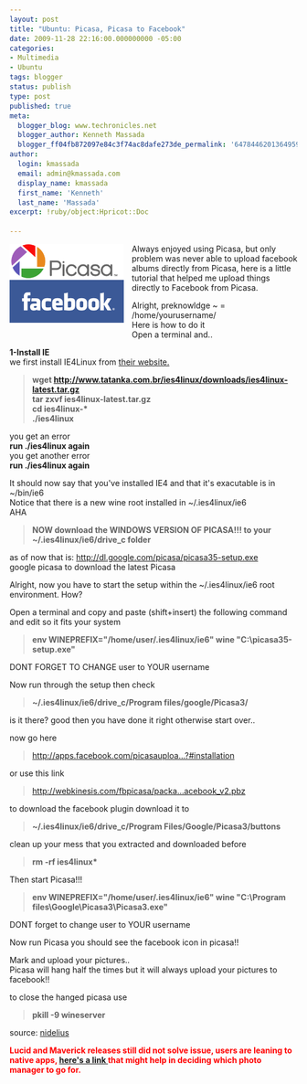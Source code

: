 ```yaml
---
layout: post
title: "Ubuntu: Picasa, Picasa to Facebook"
date: 2009-11-28 22:16:00.000000000 -05:00
categories:
- Multimedia
- Ubuntu
tags: blogger
status: publish
type: post
published: true
meta:
  blogger_blog: www.techronicles.net
  blogger_author: Kenneth Massada
  blogger_ff04fb872097e84c3f74ac8dafe273de_permalink: '6478446201364959461'
author:
  login: kmassada
  email: admin@kmassada.com
  display_name: kmassada
  first_name: 'Kenneth'
  last_name: 'Massada'
excerpt: !ruby/object:Hpricot::Doc

---
```

<div class="separator" style="clear:both;text-align:center;"><a href="http://techronilces.files.wordpress.com/2009/11/42136-facebook-picasa.gif" style="clear:left;float:left;margin-bottom:1em;margin-right:1em;"><img border="0" height="138" src="/images/wp/42136-facebook-picasa.gif?w=300" width="200" /></a></div>
<p>Always enjoyed using Picasa, but only problem was never able to upload facebook albums directly from Picasa, here is a little tutorial  that helped me upload things directly to Facebook from Picasa.</p>
<p>Alright, preknowldge ~ = /home/yourusername/<br />Here is how to do it<br />Open a terminal and..</p>
<p><strong> 1-Install IE</strong><br />we first install IE4Linux from <a href="http://www.tatanka.com.br/ies4linux/page/Installation">their website.</a><br />
<blockquote><strong>wget </strong><a href="http://www.tatanka.com.br/ies4linux/downloads/ies4linux-latest.tar.gz"><strong>http://www.tatanka.com.br/ies4linux/downloads/ies4linux-latest.tar.gz</strong></a><strong><br />tar zxvf ies4linux-latest.tar.gz<br />cd ies4linux-*<br />./ies4linux</strong></p></blockquote>
<p>you get an error<br /><strong> run ./ies4linux again</strong><br />you get another error<br /><strong> run ./ies4linux again</strong></p>
<p>It should now say that you've installed IE4 and that it's exacutable is in ~/bin/ie6<br />Notice that there is a new wine root installed in ~/.ies4linux/ie6<br />AHA<br />
<blockquote><strong>NOW download the WINDOWS VERSION OF PICASA!!! to your ~/.ies4linux/ie6/drive_c folder</strong></p></blockquote>
<p>as of now that is: <a href="http://dl.google.com/picasa/picasa35-setup.exe">http://dl.google.com/picasa/picasa35-setup.exe</a><br />google picasa to download the latest Picasa</p>
<p>Alright, now you have to start the setup within the ~/.ies4linux/ie6 root environment. How?</p>
<p>Open a terminal and copy and paste (shift+insert) the following command and edit so it fits your system<br />
<blockquote><strong>env WINEPREFIX="/home/user/.ies4linux/ie6" wine "C:\picasa35-setup.exe"</strong></p></blockquote>
<p>DONT FORGET TO CHANGE user to YOUR username</p>
<p>Now run through the setup then check<br />
<blockquote><strong> ~/.ies4linux/ie6/drive_c/Program files/google/Picasa3/</strong></p></blockquote>
<p><strong></strong>is it there? good then you have done it right otherwise start over..</p>
<p>now go here<br />
<blockquote><a href="http://apps.facebook.com/picasauploader/faq.php?#installation">http://apps.facebook.com/picasauploa...?#installation</a></p></blockquote>
<p>or use this link<br />
<blockquote><a href="http://webkinesis.com/fbpicasa/packages/v2/facebook_v2.pbz">http://webkinesis.com/fbpicasa/packa...acebook_v2.pbz</a></p></blockquote>
<p>to download the facebook plugin download it to<br />
<blockquote><strong>~/.ies4linux/ie6/drive_c/Program Files/Google/Picasa3/buttons</strong></p></blockquote>
<p>clean up your mess that you extracted and downloaded before<br />
<blockquote><strong>rm -rf ies4linux*</strong></p></blockquote>
<p>Then start Picasa!!!<br />
<blockquote><strong>env WINEPREFIX="/home/user/.ies4linux/ie6" wine "C:\Program files\Google\Picasa3\Picasa3.exe"</strong></p></blockquote>
<p>DONT forget to change user to YOUR username</p>
<p>Now run Picasa you should see the facebook icon in picasa!!</p>
<p>Mark and upload your pictures..<br />Picasa will hang half the times but it will always upload your pictures to facebook!!</p>
<p>to close the hanged picasa use<br />
<blockquote><strong>pkill -9 wineserver</strong></p></blockquote>
<p>source: <a href="http://ubuntuforums.org/showpost.php?p=7911642&amp;postcount=10">nidelius</a></p>
<p><span style="color:red;"><strong>Lucid and Maverick releases still did not solve issue, users are leaning to native apps, <a href="http://www.techradar.com/news/software/applications/8-of-the-best-photo-managers-for-linux-692441?src=rss&amp;attr=all">here's a link </a> that might help in deciding which photo manager to go for. </strong></span></p>
